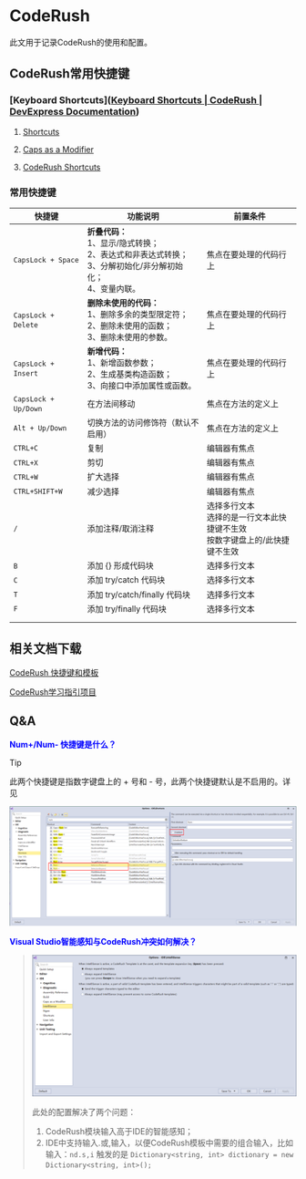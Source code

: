 # CodeRush

此文用于记录CodeRush的使用和配置。

## CodeRush常用快捷键

### [Keyboard Shortcuts]([Keyboard Shortcuts | CodeRush | DevExpress Documentation](https://docs.devexpress.com/CodeRushForRoslyn/403630/getting-started/keyboard-shortcuts))

1. [Shortcuts](https://docs.devexpress.com/CodeRushForRoslyn/403628/getting-started/keyboard-shortcuts/shortcuts)

2. [Caps as a Modifier](https://docs.devexpress.com/CodeRushForRoslyn/403629/getting-started/keyboard-shortcuts/caps-as-a-modifier)

3. [CodeRush Shortcuts](https://docs.devexpress.com/CodeRushForRoslyn/401983/getting-started/keyboard-shortcuts/coderush-shortcuts)

### 常用快捷键

| 快捷键               | 功能说明                                                     | 前置条件                                                     |
| -------------------- | ------------------------------------------------------------ | ------------------------------------------------------------ |
| `CapsLock + Space`   | **折叠代码：**<br />1、显示/隐式转换；<br />2、表达式和非表达式转换；<br />3、分解初始化/非分解初始化；<br />4、变量内联。 | 焦点在要处理的代码行上                                       |
| `CapsLock + Delete`  | **删除未使用的代码：**<br />1、删除多余的类型限定符；<br />2、删除未使用的函数；<br />3、删除未使用的参数。 | 焦点在要处理的代码行上                                       |
| `CapsLock + Insert`  | **新增代码：**<br />1、新增函数参数；<br />2、生成基类构造函数；<br />3、向接口中添加属性或函数。 | 焦点在要处理的代码行上                                       |
| `CapsLock + Up/Down` | 在方法间移动                                                 | 焦点在方法的定义上                                           |
| `Alt + Up/Down`      | 切换方法的访问修饰符（默认不启用）                           | 焦点在方法的定义上                                           |
| `CTRL+C`             | 复制                                                         | 编辑器有焦点                                                 |
| `CTRL+X`             | 剪切                                                         | 编辑器有焦点                                                 |
| `CTRL+W`             | 扩大选择                                                     | 编辑器有焦点                                                 |
| `CTRL+SHIFT+W`       | 减少选择                                                     | 编辑器有焦点                                                 |
| `/`                  | 添加注释/取消注释                                            | 选择多行文本<br />选择的是一行文本此快捷键不生效<br />按数字键盘上的/此快捷键不生效 |
| `B`                  | 添加 {} 形成代码块                                           | 选择多行文本                                                 |
| `C`                  | 添加 try/catch 代码块                                        | 选择多行文本                                                 |
| `T`                  | 添加 try/catch/finally 代码块                                | 选择多行文本                                                 |
| `F`                  | 添加 try/finally 代码块                                      | 选择多行文本                                                 |
|                      |                                                              |                                                              |
|                      |                                                              |                                                              |



## 相关文档下载

[CodeRush 快捷键和模板](./CodeRush/CodeRushShortcutsAndTemplates.pdf)

[CodeRush学习指引项目](./CodeRush/LearningSolution.rar)

## Q&A

<span style="color:blue;font-weight:bold;">Num+/Num- 快捷键是什么？</span>

> [!TIP]
>
> 此两个快捷键是指数字键盘上的 + 号和 - 号，此两个快捷键默认是不启用的。详见
>
> ![image-20240528190805491](../Images/CodeRush/image-20240528190805491.png)

<span style="color:blue;font-weight:bold;">Visual Studio智能感知与CodeRush冲突如何解决？</span>

> ![image-20240529182001720](../Images/CodeRush/image-20240529182001720.png)
>
> 此处的配置解决了两个问题：
>
> 1. CodeRush模块输入高于IDE的智能感知；
> 2. IDE中支持输入.或,输入，以便CodeRush模板中需要的组合输入，比如输入：`nd.s,i` 触发的是 `Dictionary<string, int> dictionary = new Dictionary<string, int>();`


